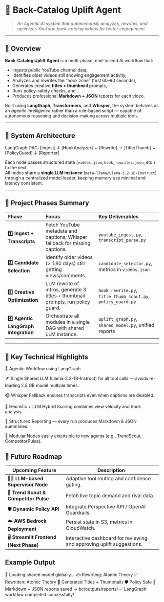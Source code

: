 # 🧠 Back-Catalog Uplift Agent  
> *An Agentic AI system that autonomously analyzes, rewrites, and optimizes YouTube back-catalog videos for better engagement.*

---

## 🚀 Overview
**Back-Catalog Uplift Agent** is a multi-phase, end-to-end AI workflow that:
- Ingests public YouTube channel data,
- Identifies older videos still showing engagement activity,
- Analyzes and rewrites the “hook zone” (first 60–90 seconds),
- Generates creative **titles + thumbnail** prompts,
- Runs policy-safety checks, and  
- Produces professional **Markdown + JSON** reports for each video.

Built using **LangGraph**, **Transformers**, and **Whisper**, the system behaves as an *agentic intelligence* rather than a rule-based script — capable of autonomous reasoning and decision-making across multiple tools.

---

## 🧩 System Architecture
LangGraph DAG:
[Ingest]
↓
[HookAnalyzer]
↓
[Rewrite] → [Title/Thumb]
↓
[PolicyGuard]
↓
[Reporter]


Each node passes structured state (`videos.json`, `hook_rewrites.json`, etc.) to the next.  
All nodes share a **single LLM instance** (`meta-llama/Llama-3.2-1B-Instruct`) through a centralized model loader, keeping memory use minimal and latency consistent.

---

## 🧠 Project Phases Summary

| Phase | Focus | Key Deliverables |
|:------|:------|:-----------------|
| **1️⃣ Ingest + Transcripts** | Fetch YouTube metadata and captions; Whisper fallback for missing captions. | `youtube_ingest.py`, `transcript_parse.py` |
| **2️⃣ Candidate Selection** | Identify older videos (> 180 days) still getting views/comments. | `candidate_selector.py`, metrics in `videos.json` |
| **3️⃣ Creative Optimization** | LLM rewrite of intros, generate 3 titles + thumbnail prompts, run policy guard. | `hook_rewrite.py`, `title_thumb_scout.py`, `policy_guard.py` |
| **4️⃣ Agentic LangGraph Integration** | Orchestrate all modules in a single DAG with shared LLM instance. | `uplift_graph.py`, `shared_model.py`, unified reports |

---


## 🧱 Key Technical Highlights

🧠 Agentic Workflow using LangGraph

🪶 Single Shared LLM (Llama-3.2-1B-Instruct) for all tool calls — avoids re-loading 2.5 GB model multiple times.

🎧 Whisper Fallback ensures transcripts even when captions are disabled.

🧮 Heuristic + LLM Hybrid Scoring combines view velocity and hook analysis.

🧾 Structured Reporting — every run produces Markdown & JSON summaries.

🧰 Modular Nodes easily extensible to new agents (e.g., TrendScout, CompetitorPulse).

## 🧭 Future Roadmap

| Upcoming Feature                        | Description                                                           |
| --------------------------------------- | --------------------------------------------------------------------- |
| 🧑‍🏫 **LLM-based Supervisor Node**     | Adaptive tool routing and confidence gating.                          |
| 🧩 **Trend Scout & Competitor Pulse**   | Fetch live topic demand and rival data.                               |
| 🛡️ **Dynamic Policy API**              | Integrate Perspective API / OpenAI Guardrails.                        |
| ☁️ **AWS Bedrock Deployment**           | Persist state in S3, metrics in CloudWatch.                           |
| 🖥️ **Streamlit Frontend (Next Phase)** | Interactive dashboard for reviewing and approving uplift suggestions. |



## Example Output
🧠 Loading shared model globally...
✍️ Rewriting: Atomic Theory
✅ Rewritten: Atomic Theory
🎨 Generated Titles + Thumbnails
🛡️ Policy Safe
📝 Markdown + JSON reports saved → bc/outputs/reports/
✅ LangGraph workflow completed successfully!
